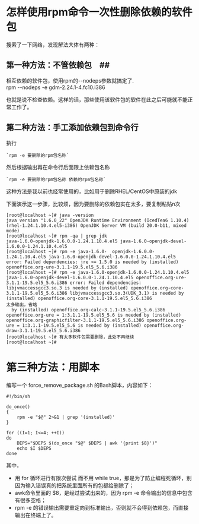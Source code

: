 # 怎样使用rpm命令一次性删除依赖的软件包 #

搜索了一下网络，发现解法大体有两种：

## 第一种方法：不管依赖包　##

相互依赖的软件包，使用rpm的--nodeps参数就搞定了.  
rpm --nodeps -e gdm-2.24.1-4.fc10.i386

也就是说不检查依赖。这样的话，那些使用该软件包的软件在此之后可能就不能正常工作了。
 
## 第二种方法：手工添加依赖包到命令行 ##

执行

	`rpm -e 要删除的rpm包名称`

然后根据输出再在命令行后面跟上依赖包名称

    `rpm -e 要删除的rpm包名称 依赖的rpm包名称`

这种方法是我以前也经常使用的，比如用于删除RHEL/CentOS中原装的jdk
 
下面演示这一步骤，比较烦，因为要删除的依赖包实在太多，要复制粘贴n次

    [root@localhost ~]# java -version
    java version "1.6.0_22" OpenJDK Runtime Environment (IcedTea6 1.10.4) (rhel-1.24.1.10.4.el5-i386) OpenJDK Server VM (build 20.0-b11, mixed mode)
    [root@localhost ~]# rpm -qa | grep jdk  
    java-1.6.0-openjdk-1.6.0.0-1.24.1.10.4.el5 java-1.6.0-openjdk-devel-1.6.0.0-1.24.1.10.4.el5
    [root@localhost ~]# rpm -e java-1.6.0-  openjdk-1.6.0.0-1.24.1.10.4.el5 java-1.6.0-openjdk-devel-1.6.0.0-1.24.1.10.4.el5
    error: Failed dependencies: jre >= 1.5.0 is needed by (installed) openoffice.org-ure-3.1.1-19.5.el5_5.6.i386
    [root@localhost ~]# rpm -e java-1.6.0-openjdk-1.6.0.0-1.24.1.10.4.el5 java-1.6.0-openjdk-devel-1.6.0.0-1.24.1.10.4.el5 openoffice.org-ure-3.1.1-19.5.el5_5.6.i386 error: Failed dependencies: libjvmaccessgcc3.so.3 is needed by (installed) openoffice.org-core-3.1.1-19.5.el5_5.6.i386 libjvmaccessgcc3.so.3(UDK_3.1) is needed by (installed) openoffice.org-core-3.1.1-19.5.el5_5.6.i386
    太多输出，省略
      by (installed) openoffice.org-calc-3.1.1-19.5.el5_5.6.i386 openoffice.org-ure = 1:3.1.1-19.5.el5_5.6 is needed by (installed) openoffice.org-graphicfilter-3.1.1-19.5.el5_5.6.i386 openoffice.org-ure = 1:3.1.1-19.5.el5_5.6 is needed by (installed) openoffice.org-draw-3.1.1-19.5.el5_5.6.i386
    [root@localhost ~]# 有太多软件包需要删除，此处不再继续
    [root@localhost ~]#
 
 
# 第三种方法：用脚本 #

编写一个 force_remove_package.sh 的Bash脚本，内容如下：

    #!/bin/sh  
      
    do_once()  
    {  
    	rpm -e "$@" 2>&1 | grep '(installed)'  
    }  
      
    for ((I=1; I<=4; ++I))  
    do  
    	DEPS="$DEPS $(do_once "$@" $DEPS | awk '{print $8}')"  
    	echo $I $DEPS  
    done  
 
其中，

- 用 for 循环进行有限次尝试 而不用 while true，那是为了防止编程死循环，别因为输入错误真的把系统里面所有的包都给删除了；  
- awk命令里面的 $8，是经过尝试出来的，因为 rpm -e 命令输出的信息中包含有很多空格；  
- rpm -e 的错误输出需要重定向到标准输出，否则就不会得到依赖包，而直接输出在终端上了。  

 
